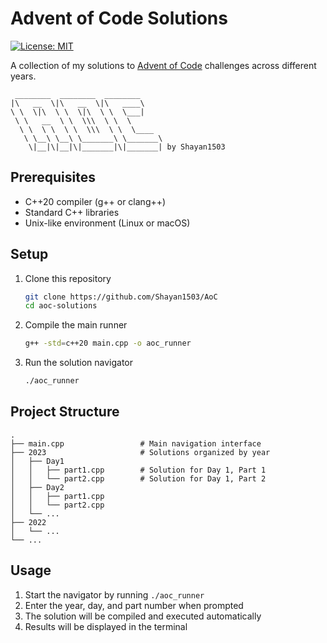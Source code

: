 # Advent of Code Solutions

[![License: MIT](https://img.shields.io/badge/License-MIT-yellow.svg)](https://opensource.org/licenses/MIT)

A collection of my solutions to [Advent of Code](https://adventofcode.com/) challenges across different years.

```
 ________  ________  ________
|\   __  \|\   __  \|\   ____\
\ \  \|\  \ \  \|\  \ \  \___|
 \ \   __  \ \  \\\  \ \  \
  \ \  \ \  \ \  \\\  \ \  \____
   \ \__\ \__\ \_______\ \_______\
    \|__|\|__|\|_______|\|_______| by Shayan1503
```

## Prerequisites

- C++20 compiler (g++ or clang++)
- Standard C++ libraries
- Unix-like environment (Linux or macOS)

## Setup

1. Clone this repository
   ```bash
   git clone https://github.com/Shayan1503/AoC
   cd aoc-solutions
   ```

2. Compile the main runner
   ```bash
   g++ -std=c++20 main.cpp -o aoc_runner
   ```

3. Run the solution navigator
   ```bash
   ./aoc_runner
   ```

## Project Structure

```
.
├── main.cpp                 # Main navigation interface
├── 2023                     # Solutions organized by year
│   ├── Day1
│   │   ├── part1.cpp        # Solution for Day 1, Part 1
│   │   └── part2.cpp        # Solution for Day 1, Part 2
│   ├── Day2
│   │   ├── part1.cpp
│   │   └── part2.cpp
│   └── ...
├── 2022
│   └── ...
└── ...
```

## Usage

1. Start the navigator by running `./aoc_runner`
2. Enter the year, day, and part number when prompted
3. The solution will be compiled and executed automatically
4. Results will be displayed in the terminal